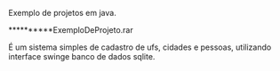 Exemplo de projetos em java.

**********ExemploDeProjeto.rar

É um sistema simples de cadastro de ufs, cidades e pessoas, utilizando interface swinge banco de dados sqlite.
